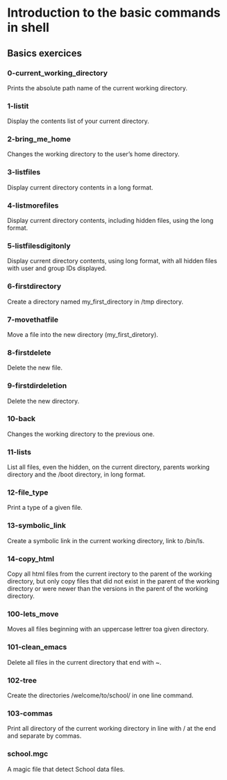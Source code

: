 # Introduction to the basic commands in shell

## Basics exercices

### 0-current_working_directory
Prints the absolute path name of the current working directory.

### 1-listit
Display the contents list of your current directory.

### 2-bring_me_home
Changes the working directory to the user’s home directory.

### 3-listfiles
Display current directory contents in a long format.

### 4-listmorefiles
Display current directory contents, including hidden files, using the long format.

### 5-listfilesdigitonly
Display current directory contents, using long format, with all hidden files with user and group IDs displayed.

### 6-firstdirectory
Create a directory named my_first_directory in /tmp directory.

### 7-movethatfile
Move a file into the new directory (my_first_diretory).

### 8-firstdelete
Delete the new file.

### 9-firstdirdeletion
Delete the new directory.

### 10-back
Changes the working directory to the previous one.

### 11-lists
List all files, even the hidden, on the current directory, parents working directory and the /boot directory, in long format.

### 12-file_type 
Print a type of a given file.

### 13-symbolic_link
Create a symbolic link in the current working directory, link to /bin/ls.

### 14-copy_html
Copy all html files from the current irectory to the parent of the working directory, but only copy files that did not exist in the parent of the working directory or were newer than the versions in the parent of the working directory.

### 100-lets_move
Moves all files beginning with an uppercase lettrer toa given directory.

### 101-clean_emacs
Delete all files in the current directory that end with ~.

### 102-tree
Create the directories /welcome/to/school/ in one line command.

### 103-commas 
Print all directory of the current working directory in line with / at the end and separate by commas.

### school.mgc
A magic file that detect School data files.